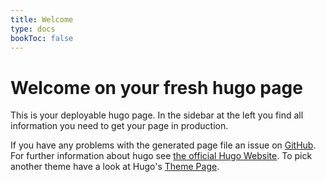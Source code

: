 ```yaml
---
title: Welcome
type: docs
bookToc: false
---
```


# Welcome on your fresh hugo page

This is your deployable hugo page. In the sidebar at the left you find all information you need to get your page in production.

If you have any problems with the generated page file an issue on [GitHub](https://github.com/jpolack/hugo-generator-web). For further information about hugo see [the official Hugo Website](https://gohugo.io). To pick another theme have a look at Hugo's [Theme Page](https://themes.gohugo.io).
